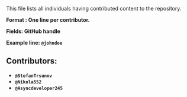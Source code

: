 This file lists all individuals having contributed content to the repository.

<b>Format<b> : One line per contributor.

<b>Fields</b>: GitHub handle

Example line: `@johndoe`

## Contributors:

- `@StefanTrsunov`
- `@Nikola552`
- `@Asyncdeveloper245`
